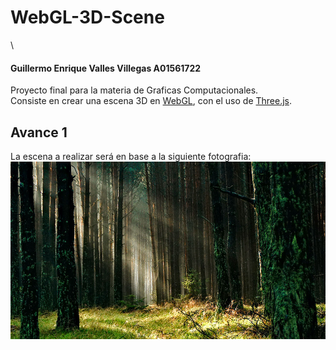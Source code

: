 # WebGL-3D-Scene
\
#### Guillermo Enrique Valles Villegas A01561722
Proyecto final para la materia de Graficas Computacionales.\
Consiste en crear una escena 3D en [WebGL](https://get.webgl.org), con el uso de [Three.js](https://threejs.org).
## Avance 1
La escena a realizar será en base a la siguiente fotografia:\
![Foto paisaje](./forest.jpg)


